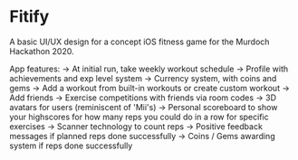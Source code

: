 # Fitify
A basic UI/UX design for a concept iOS fitness game for the Murdoch Hackathon 2020.

App features:
<included in design>
-> At initial run, take weekly workout schedule
-> Profile with achievements and exp level system
-> Currency system, with coins and gems
-> Add a workout from built-in workouts or create custom workout
-> Add friends 
<was going to be added>
-> Exercise competitions with friends via room codes
-> 3D avatars for users (reminiscent of 'Mii's)
-> Personal scoreboard to show your highscores for how many reps you could do in a row for specific exercises
-> Scanner technology to count reps
-> Positive feedback messages if planned reps done successfully
-> Coins / Gems awarding system if reps done successfully
